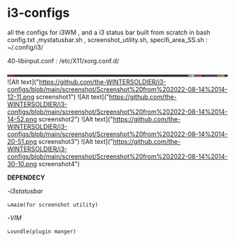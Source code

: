 # i3-configs
all the configs for i3WM , and a i3 status bar built from scratch in bash
config.txt ,mystatusbar.sh , screenshot_utility.sh, specifi_area_SS.sh : ~/.config/i3/

40-libinput.conf : /etc/X11/xorg.conf.d/ 

![Alt text](https://raw.githubusercontent.com/the-WINTERSOLDIER/i3-configs/main/screenshot/2021-02-02-17%3A30%3A59.png "Status bar built from scratch in bash")
![Alt text]("https://github.com/the-WINTERSOLDIER/i3-configs/blob/main/screenshot/Screenshot%20from%202022-08-14%2014-12-11.png screenshot1")
![Alt text]("https://github.com/the-WINTERSOLDIER/i3-configs/blob/main/screenshot/Screenshot%20from%202022-08-14%2014-14-52.png screenshot2")
![Alt text]("https://github.com/the-WINTERSOLDIER/i3-configs/blob/main/screenshot/Screenshot%20from%202022-08-14%2014-20-51.png screenshot3")
![Alt text]("https://github.com/the-WINTERSOLDIER/i3-configs/blob/main/screenshot/Screenshot%20from%202022-08-14%2014-30-10.png screenshot4")

**DEPENDECY**

-*i3statusbar*

    ↳maim(for screenshot utility)
-*VIM*

    ↳vundle(plugin manger)




